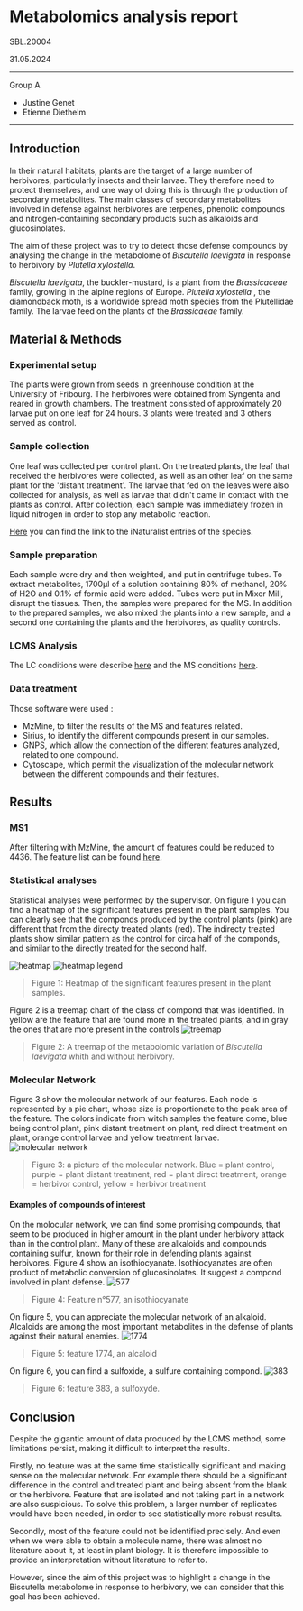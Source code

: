 # Metabolomics analysis report
SBL.20004

31.05.2024
___
Group A
-	Justine Genet
-	Etienne Diethelm
___
## Introduction
In their natural habitats, plants are the target of a large number of herbivores, particularly insects and their larvae. They therefore need to protect themselves, and one way of doing this is through the production of secondary metabolites. The main classes of secondary metabolites involved in defense against herbivores are terpenes, phenolic compounds and nitrogen-containing secondary products such as alkaloids and glucosinolates.

The aim of these project was to try to detect those defense compounds by analysing the change in the metabolome of _Biscutella laevigata_ in response to herbivory by _Plutella xylostella_. 

_Biscutella laevigata_, the buckler-mustard, is a plant from the _Brassicaceae_ family, growing in the alpine regions of Europe. _Plutella xylostella_ , the diamondback moth, is a worldwide spread moth species from the Plutellidae family. The larvae feed on the plants of the _Brassicaeae_ family. 

## Material & Methods
### Experimental setup
The plants were grown from seeds in greenhouse condition at the University of Fribourg. The herbivores were obtained from Syngenta and reared in growth chambers.
The treatment consisted of approximately 20 larvae put on one leaf for 24 hours. 3 plants were treated and 3 others served as control. 

### Sample collection
One leaf was collected per control plant. On the treated plants, the leaf that received the herbivores were collected, as well as an other leaf on the same plant for the 'distant treatment'. The larvae that fed on the leaves were also collected for analysis, as well as larvae that didn't came in contact with the plants as control.
After collection, each sample was immediately frozen in liquid nitrogen in order to stop any metabolic reaction.

[Here](https://github.com/commons-teaching/SBL.20004.2024/blob/main/docs/mapp_project_00050/mapp_batch_00109/report/observations-440472.csv) you can find the link to the iNaturalist entries of the species.
### Sample preparation

Each sample were dry and then weighted, and put in centrifuge tubes. To extract metabolites, 1700µl of a solution containing 80% of methanol, 20% of H2O and 0.1% of formic acid  were added. Tubes were put in Mixer Mill, disrupt the tissues. Then, the samples were prepared for the MS. In addition to the prepared samples, we also mixed the plants into a new sample, and a second one containing the plants and the herbivores, as quality controls.
### LCMS Analysis
The LC conditions were describe [here](https://github.com/commons-teaching/SBL.20004.2024/blob/main/lc_conditions.txt) and the MS conditions [here](https://github.com/commons-teaching/SBL.20004.2024/blob/main/ms_conditions.txt).

### Data treatment
Those software were used : 
* MzMine, to filter the results of the MS and features related.
* Sirius, to identify the different compounds present in our samples.
* GNPS, which allow the connection of the different features analyzed, related to one compound. 
* Cytoscape, which permit the visualization of the molecular network between the different compounds and their features.

## Results
### MS1
After filtering with MzMine, the amount of features could be reduced to 4436.  The feature list can be found [here](https://github.com/commons-teaching/SBL.20004.2024/blob/main/docs/mapp_project_00050/mapp_batch_00109/results/mzmine/mapp_batch_00109_quant.csv).

### Statistical analyses
Statistical analyses were performed by the supervisor. On figure 1 you can find a heatmap of the significant features present in the plant samples. You can clearly see that the componds produced by the control plants (pink) are different that from the directy treated plants (red). The indirecty treated plants show similar pattern as the control for circa half of the componds, and similar to the directly treated for the second half. 

![heatmap](https://github.com/commons-teaching/SBL.20004.2024/blob/main/docs/mapp_project_00050/mapp_batch_00109/report/pictures/heatmap.png)
![heatmap legend](https://github.com/commons-teaching/SBL.20004.2024/blob/main/docs/mapp_project_00050/mapp_batch_00109/report/pictures/heatmap_legend.png)
> Figure 1: Heatmap of the significant features present in the plant samples.

Figure 2 is a treemap chart of the class of compond that was identified. In yellow are the feature that are found more in the treated plants, and in gray the ones that are more present in the controls
![treemap](https://github.com/commons-teaching/SBL.20004.2024/blob/main/docs/mapp_project_00050/mapp_batch_00109/report/pictures/treemap.png)
> Figure 2: A treemap of the metabolomic variation of _Biscutella laevigata_ whith and without herbivory.


### Molecular Network
Figure 3 show the molecular network of our features. Each node is represented by a pie chart, whose size is proportionate to the peak area of the feature. The colors indicate from witch samples the feature come, blue being control plant, pink distant treatment on plant, red direct treatment on plant, orange control larvae and yellow treatment larvae.
![molecular network](https://github.com/commons-teaching/SBL.20004.2024/blob/main/docs/mapp_project_00050/mapp_batch_00109/report/pictures/molecular_network.png)
> Figure 3: a picture of the molecular network. Blue = plant control, purple = plant distant treatment, red = plant direct treatment, orange = herbivor control, yellow = herbivor treatment
#### Examples of compounds of interest
On the molocular network, we can find some promising compounds, that seem to be produced in higher amount in the plant under herbivory attack than in the control plant. Many of these are alkaloids and compounds containing sulfur, known for their role in defending plants against herbivores. 
Figure 4 show an isothiocyanate. Isothiocyanates are often product of metabolic conversion of glucosinolates. It suggest a compond involved in plant defense.
![577](https://github.com/commons-teaching/SBL.20004.2024/blob/main/docs/mapp_project_00050/mapp_batch_00109/report/pictures/577.png)
> Figure 4: Feature n°577, an isothiocyanate

On figure 5, you can appreciate the molecular network of an alkaloid. Alcaloids are among the most important metabolites in the defense of plants against their natural enemies.
![1774](https://github.com/commons-teaching/SBL.20004.2024/blob/main/docs/mapp_project_00050/mapp_batch_00109/report/pictures/1774.png)
> Figure 5: feature 1774, an alcaloid

On figure 6, you can find a sulfoxide, a sulfure containing compond.
![383](https://github.com/commons-teaching/SBL.20004.2024/blob/main/docs/mapp_project_00050/mapp_batch_00109/report/pictures/383.png)
> Figure 6: feature 383, a sulfoxyde.



## Conclusion
Despite the gigantic amount of data produced by the LCMS method, some limitations persist, making it difficult to interpret the results.

Firstly, no feature was at the same time statistically significant and making sense on the molecular network. For example there should be a significant difference in the control and treated plant and being absent from the blank or the herbivore. Feature that are isolated and not taking part in a network are also suspicious. To solve this problem, a larger number of replicates would have been needed, in order to see statistically more robust results.

Secondly, most of the feature could not be identified precisely. And even when we were able to obtain a molecule name, there was almost no literature about it, at least in plant biology. It is therefore impossible to provide an interpretation without literature to refer to.

However, since the aim of this project was to highlight a change in the Biscutella metabolome in response to herbivory, we can consider that this goal has been achieved. 
